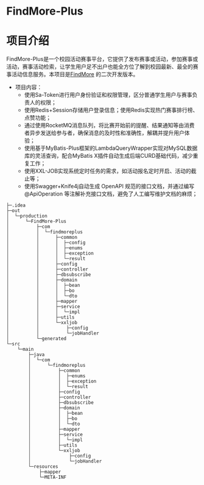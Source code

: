 # FindMore-Plus
# 项目介绍
FindMore-Plus是一个校园活动赛事平台，它提供了发布赛事或活动，参加赛事或活动，赛事活动检索，让学生用户足不出户也能全方位了解到校园最新、最全的赛事活动信息服务。本项目是[FindMore](https://gitee.com/weir13/rs) 的二次开发版本。
- 项目内容：
  - 使用Sa-Token进行用户身份验证和权限管理，区分普通学生用户与赛事负责人的权限；
  - 使用Redis+Session存储用户登录信息；使用Redis实现热门赛事排行榜、点赞功能；
  - 通过使用RocketMQ消息队列，将比赛开始前的提醒、结果通知等由消费者异步发送给参与者，确保消息的及时性和准确性，解耦并提升用户体验；
  - 使用基于MyBatis-Plus框架的LambdaQueryWrapper实现对MySQL数据库的灵活查询，配合MyBatis X插件自动生成后端CURD基础代码，减少重复工作；
  - 使用XXL-JOB实现系统定时任务的需求，如活动报名定时开启、活动的截止等；
  - 使用Swagger+Knife4j自动生成  OpenAPI  规范的接口文档，并通过编写 @ApiOperation 等注解补充接口文档，避免了人工编写维护文档的麻烦；
```
├─.idea
├─out
│  └─production
│      └─FindMore-Plus
│          ├─com
│          │  └─findmoreplus
│          │      ├─common
│          │      │  ├─config
│          │      │  ├─enums
│          │      │  ├─exception
│          │      │  └─result
│          │      ├─config
│          │      ├─controller
│          │      ├─dbsubscribe
│          │      ├─domain
│          │      │  ├─bean
│          │      │  ├─bo
│          │      │  └─dto
│          │      ├─mapper
│          │      ├─service
│          │      │  └─impl
│          │      ├─utils
│          │      └─xxljob
│          │          ├─config
│          │          └─jobHandler
│          └─generated
└─src
    └─main
        ├─java
        │  └─com
        │      └─findmoreplus
        │          ├─common
        │          │  ├─enums
        │          │  ├─exception
        │          │  └─result
        │          ├─config
        │          ├─controller
        │          ├─dbsubscribe
        │          ├─domain
        │          │  ├─bean
        │          │  ├─bo
        │          │  └─dto
        │          ├─mapper
        │          ├─service
        │          │  └─impl
        │          ├─utils
        │          └─xxljob
        │              ├─config
        │              └─jobHandler
        └─resources
            ├─mapper
            └─META-INF
```

